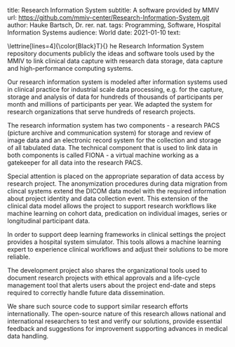title: Research Information System
subtitle: A software provided by MMIV
url: https://github.com/mmiv-center/Research-Information-System.git
author: Hauke Bartsch, Dr. rer. nat.
tags: Programming, Software, Hospital Information Systems
audience: World
date: 2021-01-10
text:

\lettrine[lines=4]{\color{Black}T}{} he Research Information System repository documents publicly the ideas and software tools used by the MMIV to link clinical data capture with research data storage, data capture and high-performance computing systems.

Our research information system is modeled after information systems used in clinical practice for industrial scale data processing, e.g. for the capture, storage and analysis of data for hundreds of thousands of participants per month and millions of participants per year. We adapted the system for research organizations that serve hundreds of research projects.

The research information system has two components - a research PACS (picture archive and communication system) for storage and review of image data and an electronic record system for the collection and storage of all tabulated data. The technical component that is used to link data in both components is called FIONA - a virtual machine working as a gatekeeper for all data into the research PACS.

Special attention is placed on the appropriate separation of data access by research project. The anonymization procedures during data migration from clincal systems extend the DICOM data model with the required information about project identity and data collection event. This extension of the clinical data model allows the project to support research workflows like machine learning on cohort data, predication on individual images, series or longitudinal participant data.

In order to support deep learning frameworks in clinical settings the project provides a hospital system simulator. This tools allows a machine learning expert to experience clinical workflows and adjust their solutions to be more reliable.

The development project also shares the organizational tools used to document research projects with ethical approvals and a life-cycle management tool that alerts users about the project end-date and steps required to correctly handle future data dissemination.

We share such source code to support similar research efforts internationally. The open-source nature of this research allows national and international researchers to test and verify our solutions, provide essential feedback and suggestions for improvement supporting advances in medical data handling.
